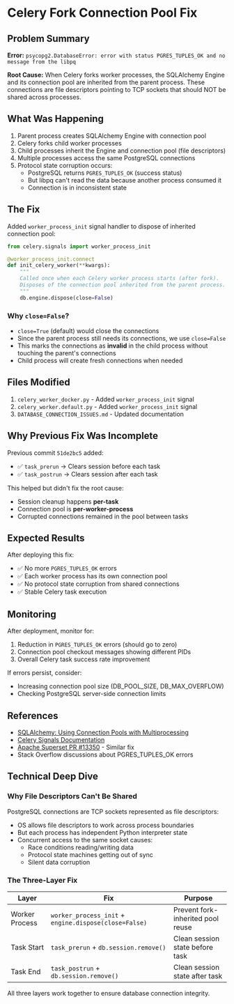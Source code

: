 # Celery Fork Connection Pool Fix

## Problem Summary

**Error:** `psycopg2.DatabaseError: error with status PGRES_TUPLES_OK and no message from the libpq`

**Root Cause:** When Celery forks worker processes, the SQLAlchemy Engine and its connection pool are inherited from the parent process. These connections are file descriptors pointing to TCP sockets that should NOT be shared across processes.

## What Was Happening

1. Parent process creates SQLAlchemy Engine with connection pool
2. Celery forks child worker processes
3. Child processes inherit the Engine and connection pool (file descriptors)
4. Multiple processes access the same PostgreSQL connections
5. Protocol state corruption occurs:
   - PostgreSQL returns `PGRES_TUPLES_OK` (success status)
   - But libpq can't read the data because another process consumed it
   - Connection is in inconsistent state

## The Fix

Added `worker_process_init` signal handler to dispose of inherited connection pool:

```python
from celery.signals import worker_process_init

@worker_process_init.connect
def init_celery_worker(**kwargs):
    """
    Called once when each Celery worker process starts (after fork).
    Disposes of the connection pool inherited from the parent process.
    """
    db.engine.dispose(close=False)
```

### Why `close=False`?

- `close=True` (default) would close the connections
- Since the parent process still needs its connections, we use `close=False`
- This marks the connections as **invalid** in the child process without touching the parent's connections
- Child process will create fresh connections when needed

## Files Modified

1. `celery_worker_docker.py` - Added `worker_process_init` signal
2. `celery_worker.default.py` - Added `worker_process_init` signal
3. `DATABASE_CONNECTION_ISSUES.md` - Updated documentation

## Why Previous Fix Was Incomplete

Previous commit `51de2bc5` added:
- ✅ `task_prerun` → Clears session before each task
- ✅ `task_postrun` → Clears session after each task

This helped but didn't fix the root cause:
- Session cleanup happens **per-task**
- Connection pool is **per-worker-process**
- Corrupted connections remained in the pool between tasks

## Expected Results

After deploying this fix:
- ✅ No more `PGRES_TUPLES_OK` errors
- ✅ Each worker process has its own connection pool
- ✅ No protocol state corruption from shared connections
- ✅ Stable Celery task execution

## Monitoring

After deployment, monitor for:
1. Reduction in `PGRES_TUPLES_OK` errors (should go to zero)
2. Connection pool checkout messages showing different PIDs
3. Overall Celery task success rate improvement

If errors persist, consider:
- Increasing connection pool size (DB_POOL_SIZE, DB_MAX_OVERFLOW)
- Checking PostgreSQL server-side connection limits

## References

- [SQLAlchemy: Using Connection Pools with Multiprocessing](https://docs.sqlalchemy.org/en/20/core/pooling.html#using-connection-pools-with-multiprocessing-or-os-fork)
- [Celery Signals Documentation](https://docs.celeryproject.org/en/stable/userguide/signals.html#worker-process-init)
- [Apache Superset PR #13350](https://github.com/apache/superset/pull/13350) - Similar fix
- Stack Overflow discussions about PGRES_TUPLES_OK errors

## Technical Deep Dive

### Why File Descriptors Can't Be Shared

PostgreSQL connections are TCP sockets represented as file descriptors:
- OS allows file descriptors to work across process boundaries
- But each process has independent Python interpreter state
- Concurrent access to the same socket causes:
  - Race conditions reading/writing data
  - Protocol state machines getting out of sync
  - Silent data corruption

### The Three-Layer Fix

| Layer | Fix | Purpose |
|-------|-----|---------|
| Worker Process | `worker_process_init` + `engine.dispose(close=False)` | Prevent fork-inherited pool reuse |
| Task Start | `task_prerun` + `db.session.remove()` | Clean session state before task |
| Task End | `task_postrun` + `db.session.remove()` | Clean session state after task |

All three layers work together to ensure database connection integrity.
